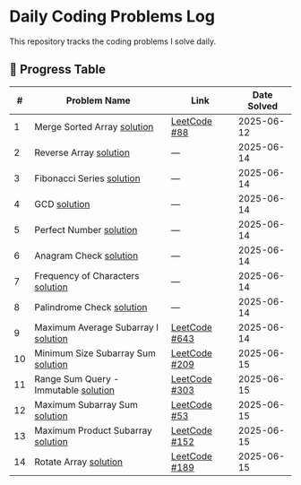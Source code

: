 # Daily Coding Problems Log

This repository tracks the coding problems I solve daily.

## 📅 Progress Table

| #  | Problem Name            | Link                                                                        | Date Solved |
|----|-------------------------|-----------------------------------------------------------------------------|-------------|
| 1  | Merge Sorted Array [solution](./Array/MergeSortedArray.java)      | [LeetCode #88](https://leetcode.com/problems/merge-sorted-array/)          | 2025-06-12  |
| 2  | Reverse Array [solution](./Array/ReverseArray.java)           | —                                                                           | 2025-06-14  |
| 3  | Fibonacci Series [solution](./Math/FibonacciSeries.java)        | —                                                                           | 2025-06-14  |
| 4  | GCD [solution](./Math/Gcd.java)                     | —                                                                           | 2025-06-14  |
| 5  | Perfect Number [solution](./Math/PerfectNumber.java)          | —                                                                           | 2025-06-14  |
| 6  | Anagram Check [solution](./String/Anagram.java)           | —                                                                           | 2025-06-14  |
| 7  | Frequency of Characters [solution](./String/FrequencyOfCharacters.java) | —                                                                           | 2025-06-14  |
| 8  | Palindrome Check [solution](./String/Palindrome.java)        | —                                                                           | 2025-06-14  |
| 9  | Maximum Average Subarray I [solution](./Array/MaxAverage.java) | [LeetCode #643](https://leetcode.com/problems/maximum-average-subarray-i/) | 2025-06-14  |
| 10 | Minimum Size Subarray Sum [solution](./Array/MinSubArrayLen.java) | [LeetCode #209](https://leetcode.com/problems/minimum-size-subarray-sum/) | 2025-06-15  |
| 11 | Range Sum Query - Immutable [solution](./Array/RangeSum.java) | [LeetCode #303](https://leetcode.com/problems/range-sum-query-immutable/) | 2025-06-15  |
| 12 | Maximum Subarray Sum [solution](./Array/MaxSubarraySum.java) | [LeetCode #53](https://leetcode.com/problems/maximum-subarray/) | 2025-06-15 |
| 13 | Maximum Product Subarray [solution](./Array/MaxProductSubarray.java) | [LeetCode #152](https://leetcode.com/problems/maximum-product-subarray/) | 2025-06-15 |
| 14 | Rotate Array [solution](./Array/RotateArray.java) | [LeetCode #189](https://leetcode.com/problems/rotate-array/) | 2025-06-15 |

